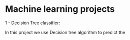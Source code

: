# Machine learning projects 

1 - Decision Tree classifier:

In this project we use Decision tree algorithm to predict the 
